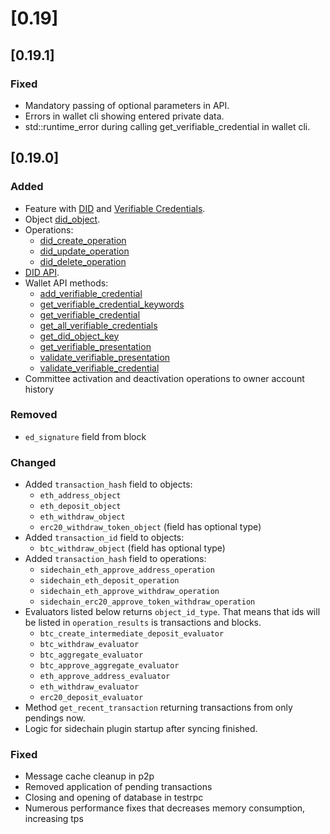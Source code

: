# [0.19]

## [0.19.1]

### Fixed
- Mandatory passing of optional parameters in API.
- Errors in wallet cli showing entered private data.
- std::runtime_error during calling get_verifiable_credential in wallet cli.

## [0.19.0]

### Added

- Feature with [DID](https://www.w3.org/TR/did-core/) and [Verifiable Credentials](https://www.w3.org/TR/vc-data-model/).
- Object [did_object](../api-reference/echo-objects/objects-order.md#didobject).
- Operations:
    - [did_create_operation](../api-reference/echo-operations/did.md#did_create_operation)
    - [did_update_operation](../api-reference/echo-operations/did.md#did_update_operation)
    - [did_delete_operation](../api-reference/echo-operations/did.md#did_delete_operation)
- [DID API](../api-reference/echo-node-api/did-api.md).
- Wallet API methods:
    - [add_verifiable_credential](../api-reference/echo-wallet-api/README.md#add_verifiable_credential-keyword-verifiable_cred)
    - [get_verifiable_credential_keywords](../api-reference/echo-wallet-api/README.md#get_verifiable_credential_keywords)
    - [get_verifiable_credential](../api-reference/echo-wallet-api/README.md#get_verifiable_credential-keyword)
    - [get_all_verifiable_credentials](../api-reference/echo-wallet-api/README.md#get_all_verifiable_credentials)
    - [get_did_object_key](../api-reference/echo-wallet-api/README.md#get_did_object_key-id_string)
    - [get_verifiable_presentation](../api-reference/echo-wallet-api/README.md#get_verifiable_presentation-vc_keywords)
    - [validate_verifiable_presentation](../api-reference/echo-wallet-api/README.md#validate_verifiable_presentation-presentation)
    - [validate_verifiable_credential](../api-reference/echo-wallet-api/README.md#validate_verifiable_credential-credential)
- Committee activation and deactivation operations to owner account history

### Removed

- `ed_signature` field from block 

### Changed

- Added `transaction_hash` field to objects:
    - `eth_address_object`
    - `eth_deposit_object`
    - `eth_withdraw_object`
    - `erc20_withdraw_token_object` (field has optional type)
- Added `transaction_id` field to objects:
    - `btc_withdraw_object` (field has optional type)
- Added `transaction_hash` field to operations:
    - `sidechain_eth_approve_address_operation`
    - `sidechain_eth_deposit_operation`
    - `sidechain_eth_approve_withdraw_operation`
    - `sidechain_erc20_approve_token_withdraw_operation`
- Evaluators listed below returns `object_id_type`. That means that ids will be listed in `operation_results` is transactions and blocks.
    - `btc_create_intermediate_deposit_evaluator`
    - `btc_withdraw_evaluator`
    - `btc_aggregate_evaluator`
    - `btc_approve_aggregate_evaluator`
    - `eth_approve_address_evaluator`
    - `eth_withdraw_evaluator`
    - `erc20_deposit_evaluator`
- Method `get_recent_transaction` returning transactions from only pendings now.
- Logic for sidechain plugin startup after syncing finished.

### Fixed 

- Message cache cleanup in p2p
- Removed application of pending transactions
- Closing and opening of database in testrpc
- Numerous performance fixes that decreases memory consumption, increasing tps

